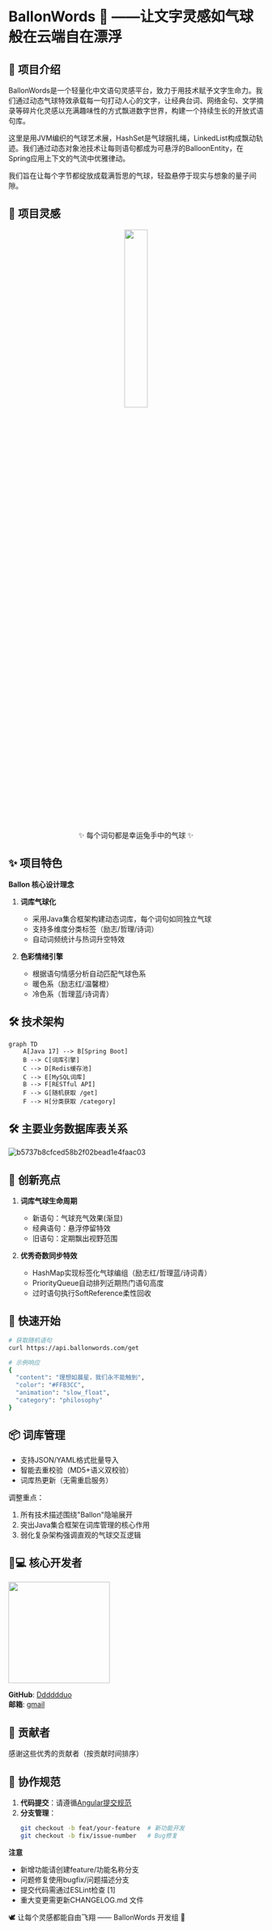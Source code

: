 # BallonWords 🎈   **——让文字灵感如气球般在云端自在漂浮**

## 🎪 项目介绍
BallonWords是一个轻量化中文语句灵感平台，致力于用技术赋予文字生命力。我们通过动态气球特效承载每一句打动人心的文字，让经典台词、网络金句、文学摘录等碎片化灵感以充满趣味性的方式飘进数字世界，构建一个持续生长的开放式语句库。

这里是用JVM编织的气球艺术展，HashSet是气球捆扎绳，LinkedList构成飘动轨迹。我们通过动态对象池技术让每则语句都成为可悬浮的BalloonEntity，在Spring应用上下文的气流中优雅律动。

我们旨在让每个字节都绽放成载满哲思的气球，轻盈悬停于现实与想象的量子间隙。

## 🌌 项目灵感  


<div align="center">
  <img src="https://ooo.0x0.ooo/2025/02/14/OGQ8z6.jpg" width="30%">
  <p>✨ 每个词句都是幸运兔手中的气球 ✨</p>
</div>

## ✨ 项目特色  
**Ballon 核心设计理念**  
1. **词库气球化**  
   - 采用Java集合框架构建动态词库，每个词句如同独立气球  
   - 支持多维度分类标签（励志/哲理/诗词）  
   - 自动词频统计与热词升空特效
     
2. **色彩情绪引擎**  
   - 根据语句情感分析自动匹配气球色系  
   - 暖色系（励志红/温馨橙）  
   - 冷色系（哲理蓝/诗词青）

## 🛠️ 技术架构  
```mermaid
graph TD
    A[Java 17] --> B[Spring Boot] 
    B --> C[词库引擎]
    C --> D[Redis缓存池]
    C --> E[MySQL词库]
    B --> F[RESTful API]
    F --> G[随机获取 /get]
    F --> H[分类获取 /category]
```

## 🛠️ 主要业务数据库表关系
![b5737b8cfced58b2f02bead1e4faac03](https://github.com/user-attachments/assets/fb562c0f-ed6a-488f-9973-33f9f7e32307)


## 🌈 创新亮点  
1. **词库气球生命周期**  
   - 新语句：气球充气效果(渐显)  
   - 经典语句：悬浮停留特效  
   - 旧语句：定期飘出视野范围  

2. **优秀奇数同步特效**  
   - HashMap实现标签化气球编组（励志红/哲理蓝/诗词青）
   - PriorityQueue自动排列近期热门语句高度
   - 过时语句执行SoftReference柔性回收

## 🚀 快速开始  
```bash
# 获取随机语句
curl https://api.ballonwords.com/get

# 示例响应
{
  "content": "理想如晨星，我们永不能触到",
  "color": "#FFB3CC",
  "animation": "slow_float",
  "category": "philosophy"
}
```

## 📦 词库管理  
- 支持JSON/YAML格式批量导入  
- 智能去重校验（MD5+语义双校验）  
- 词库热更新（无需重启服务）

调整重点：  
1. 所有技术描述围绕"Ballon"隐喻展开  
2. 突出Java集合框架在词库管理的核心作用  
3. 弱化复杂架构强调直观的气球交互逻辑

## 🧑💻 核心开发者
<img src="https://ooo.0x0.ooo/2025/02/15/OG0Mbq.jpg" width="200" />

**GitHub**: [Dddddduo](https://github.com/Dddddduo)   
**邮箱**: [gmail](judithdixon0091@gmail.com)   

## 🤝 贡献者
感谢这些优秀的贡献者（按贡献时间排序）


## 📜 协作规范 

1. **代码提交**：请遵循[Angular提交规范](https://github.com/angular/angular/blob/main/CONTRIBUTING.md) 
2. **分支管理**：
    ```bash 
   git checkout -b feat/your-feature  # 新功能开发 
   git checkout -b fix/issue-number   # Bug修复

**注意**
- 新增功能请创建feature/功能名称分支
- 问题修复使用bugfix/问题描述分支
- 提交代码需通过ESLint检查 [1]
- 重大变更需更新CHANGELOG.md 文件

🕊️ 让每个灵感都能自由飞翔 —— BallonWords 开发组 🎈
